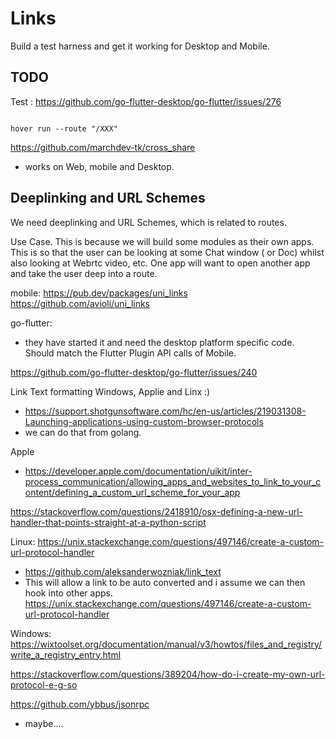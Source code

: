 # Links

Build a test harness and get it working for Desktop and Mobile.

## TODO

Test : https://github.com/go-flutter-desktop/go-flutter/issues/276
````

hover run --route "/XXX" 
````

https://github.com/marchdev-tk/cross_share
- works on Web, mobile and Desktop.

## Deeplinking and URL Schemes


We need deeplinking and URL Schemes, which is related to routes.

Use Case.
This is because we will build some modules as their own apps. This is so that the user can be looking at some Chat window ( or Doc) whilst also looking at Webrtc video, etc.
One app will want to open another app and take the user deep into a route.

mobile:
https://pub.dev/packages/uni_links
https://github.com/avioli/uni_links


go-flutter:
- they have started it and need the desktop platform specific code. Should match the Flutter Plugin API calls of Mobile.

https://github.com/go-flutter-desktop/go-flutter/issues/240




Link Text formatting
Windows, Applie and Linx :)
- https://support.shotgunsoftware.com/hc/en-us/articles/219031308-Launching-applications-using-custom-browser-protocols
- we can do that from golang.

Apple
- https://developer.apple.com/documentation/uikit/inter-process_communication/allowing_apps_and_websites_to_link_to_your_content/defining_a_custom_url_scheme_for_your_app

https://stackoverflow.com/questions/2418910/osx-defining-a-new-url-handler-that-points-straight-at-a-python-script

Linux:
https://unix.stackexchange.com/questions/497146/create-a-custom-url-protocol-handler
- https://github.com/aleksanderwozniak/link_text
- This will allow a link to be auto converted and i assume we can then hook into other apps.
https://unix.stackexchange.com/questions/497146/create-a-custom-url-protocol-handler

Windows:
https://wixtoolset.org/documentation/manual/v3/howtos/files_and_registry/write_a_registry_entry.html

https://stackoverflow.com/questions/389204/how-do-i-create-my-own-url-protocol-e-g-so

https://github.com/ybbus/jsonrpc
- maybe....